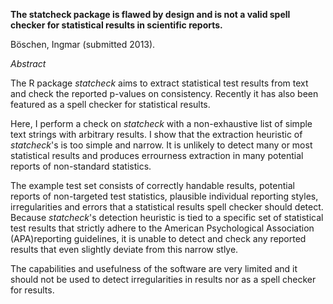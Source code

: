 **The statcheck package is flawed by design and is not a valid spell checker for statistical results in scientific reports.**

Böschen, Ingmar (submitted 2013).

*Abstract*

The R package *statcheck* aims to extract statistical test results from text and check the reported p-values on consistency. Recently it has also been featured as a spell checker for statistical results. 

Here, I perform a check on *statcheck* with a non-exhaustive list of simple text strings with arbitrary results. I show that the extraction heuristic of *statcheck*'s is too simple and narrow. It is unlikely to detect many or most statistical results and produces errourness extraction in many potential reports of non-standard statistics.

The example test set consists of correctly handable results, potential reports of non-targeted test statistics, plausible individual reporting styles, irregularities and errors that a statistical results spell checker should detect. Because *statcheck*'s detection heuristic is tied to a specific set of statistical test results that strictly adhere to the American Psychological Association (APA)reporting guidelines, it is unable to detect and check any reported results that even slightly deviate from this narrow stlye. 

The capabilities and usefulness of the software are very limited and it should not be used to detect irregularities in results nor as a spell checker for results.
